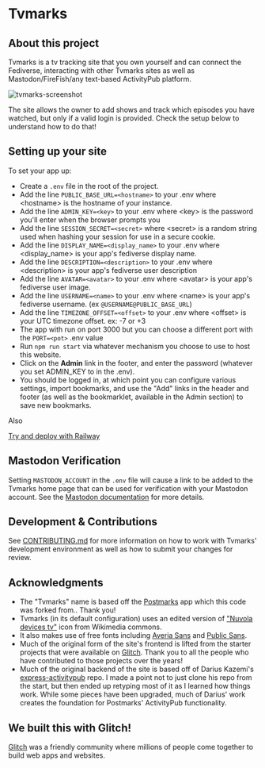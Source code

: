 # Tvmarks

## About this project

Tvmarks is a tv tracking site that you own yourself and can connect the Fediverse, interacting with other Tvmarks sites as well as Mastodon/FireFish/any text-based ActivityPub platform.

![tvmarks-screenshot](https://github.com/user-attachments/assets/1bf17675-f2f6-4ae7-ba26-8b815ee81412)

The site allows the owner to add shows and track which episodes you have watched, but only if a valid login is provided.
Check the setup below to understand how to do that!

## Setting up your site

To set your app up:

  - Create a `.env` file in the root of the project.
  - Add the line `PUBLIC_BASE_URL=<hostname>` to your .env where \<hostname\> is the hostname of your instance.
  - Add the line `ADMIN_KEY=<key>` to your .env where \<key\> is the password you'll enter when the browser prompts you
  - Add the line `SESSION_SECRET=<secret>` where \<secret\> is a random string used when hashing your session for use in a secure cookie.
  - Add the line `DISPLAY_NAME=<display_name>` to your .env where \<display_name\> is your app's fediverse display name.
  - Add the line `DESCRIPTION=<description>` to your .env where \<description\> is your app's fediverse user description
  - Add the line `AVATAR=<avatar>` to your .env where \<avatar\> is your app's fediverse user image.
  - Add the line `USERNAME=<name>` to your .env where \<name\> is your app's fediverse username. (ex `@USERNAME@PUBLIC_BASE_URL`)
  - Add the line `TIMEZONE_OFFSET=<offset>` to your .env where \<offset\> is your UTC timezone offset. ex: -7 or +3
  - The app with run on port 3000 but you can choose a different port with the `PORT=<pot>` .env value 
- Run `npm run start` via whatever mechanism you choose to use to host this website.
- Click on the **Admin** link in the footer, and enter the password (whatever you set ADMIN_KEY to in the .env).
- You should be logged in, at which point you can configure various settings, import bookmarks, and use the "Add" links in the header and footer (as well as the bookmarklet, available in the Admin section) to save new bookmarks.

Also

[Try and deploy with Railway](https://railway.com/template/NOV4_h)

## Mastodon Verification

Setting `MASTODON_ACCOUNT` in the `.env` file will cause a link to be added to the Tvmarks home page that can be used for verification with your Mastodon account. See the [Mastodon documentation](https://docs.joinmastodon.org/user/profile/#verification) for more details.

## Development & Contributions

See [CONTRIBUTING.md](/CONTRIBUTING.md) for more information on how to work with Tvmarks' development environment as well
as how to submit your changes for review.

## Acknowledgments

- The "Tvmarks" name is based off the [Postmarks](https://github.com/ckolderup/postmarks/) app which this code was forked from.. Thank you!
- Tvmarks (in its default configuration) uses an edited version of ["Nuvola devices tv"](https://commons.wikimedia.org/wiki/File:Nuvola_devices_tv.svg) icon from Wikimedia commons.
- It also makes use of free fonts including [Averia Sans](http://iotic.com/averia/) and [Public Sans](https://public-sans.digital.gov/).
- Much of the original form of the site's frontend is lifted from the starter projects that were available on [Glitch](https://glitch.com). Thank you to all the people who have contributed to those projects over the years!
- Much of the original backend of the site is based off of Darius Kazemi's [express-activitypub](https://github.com/dariusk/express-activitypub) repo. I made a point not to just clone his repo from the start, but then ended up retyping most of it as I learned how things work. While some pieces have been upgraded, much of Darius' work creates the foundation for Postmarks' ActivityPub functionality.

## We built this with Glitch!

[Glitch](https://glitch.com) was a friendly community where millions of people come together to build web apps and websites.

